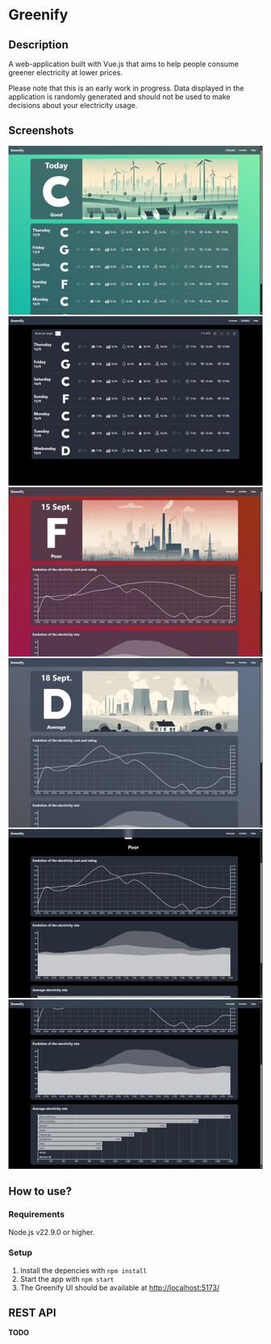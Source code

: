 # Greenify
## Description
A web-application built with Vue.js that aims to help people consume greener electricity at lower prices.

Please note that this is an early work in progress. Data displayed in the application is randomly generated and should not be used to make decisions about your electricity usage.

## Screenshots

![Screenshot of the forecast page](docs/assets/ui/forecast.png)
![Screenshot of the archive page](docs/assets/ui/archive.png)
![Screenshot of the details page (overview and graphs)](docs/assets/ui/details-1.png)
![Screenshot of the forecast page (overview & graphs)](docs/assets/ui/details-4.png)
![Screenshot of the details page (graphs)](docs/assets/ui/details-2.png)
![Screenshot of the details page (graphs)](docs/assets/ui/details-3.png)


## How to use?
### Requirements
Node.js v22.9.0 or higher.

### Setup
1. Install the depencies with ```npm install```
2. Start the app with ```npm start```
3. The Greenify UI should be available at [http://localhost:5173/](http://localhost:5173/)


## REST API
**TODO**
